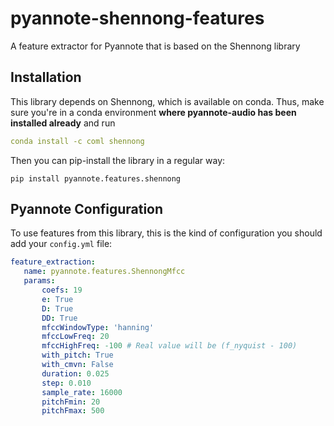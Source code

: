 # pyannote-shennong-features
A feature extractor for Pyannote that is based on the Shennong library

## Installation

This library depends on Shennong, which is available on conda. 
Thus, make sure you're in a conda environment **where pyannote-audio has been installed already** and run

```yaml
conda install -c coml shennong
```

Then you can pip-install the library in a regular way:

```
pip install pyannote.features.shennong
```

## Pyannote Configuration

To use features from this library, this is the kind of configuration you
should add your `config.yml` file:

```yaml
feature_extraction:
   name: pyannote.features.ShennongMfcc
   params:
       coefs: 19
       e: True
       D: True
       DD: True
       mfccWindowType: 'hanning'
       mfccLowFreq: 20
       mfccHighFreq: -100 # Real value will be (f_nyquist - 100)
       with_pitch: True
       with_cmvn: False
       duration: 0.025
       step: 0.010
       sample_rate: 16000
       pitchFmin: 20
       pitchFmax: 500
```